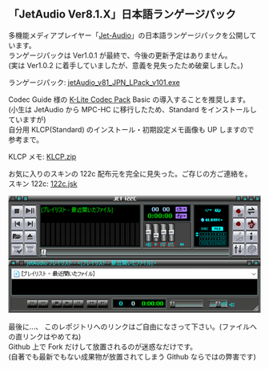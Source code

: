 ## 「JetAudio Ver8.1.X」日本語ランゲージパック
多機能メディアプレイヤー「[Jet-Audio](http://www.jetaudio.com/)」の日本語ランゲージパックを公開しています。  
ランゲージパックは Ver1.0.1 が最終で、今後の更新予定はありません。  
(実は Ver1.0.2 に着手していましたが、意義を見失ったため破棄しました。)

ランゲージパック: [jetAudio_v81_JPN_LPack_v101.exe](https://github.com/Rukoto/JetAudio-Japanese-Language-pack/raw/master/releases/jetAudio_v81_JPN_LPack_v101.exe)


Codec Guide 様の [K-Lite Codec Pack](http://www.codecguide.com/) Basic の導入することを推奨します。  
(小生は JetAudio から MPC-HC に移行したため、Standard をインストールしていますが)  
自分用 KLCP(Standard) のインストール・初期設定メモ画像も UP しますので参考まで。  

KLCP メモ: [KLCP.zip](https://github.com/Rukoto/JetAudio-Japanese-Language-pack/raw/master/KLCP.zip)


お気に入りのスキンの 122c 配布元を完全に見失った。ご存じの方ご連絡を。  
スキン 122c: [122c.jsk](https://github.com/Rukoto/JetAudio-Japanese-Language-pack/raw/master/Skin/122c.jsk)

![122c](/122c.png)


最後に…、
このレポジトリへのリンクはご自由になさって下さい。(ファイルへの直リンクはやめてね)  
Github 上で Fork だけして放置されるのが迷惑なだけです。  
(自著でも最新でもない成果物が放置されてしまう Github ならではの弊害です)
